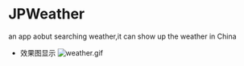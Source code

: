 # JPWeather
an app aobut searching weather,it can show up the weather in China
* 效果图显示
![weather.gif](https://github.com/Jimmy6464/JPWeather/blob/master/weather.gif)

